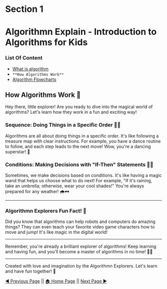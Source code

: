 # Section 1
# Algorithmn Explain - Introduction to Algorithms for Kids

### List Of Content
- [What is algorithm](https://github.com/AgentHitmanFaris/Algorithmn-Explain/blob/Stable/Section%201/What%20is%20an%20Algorithm%3F.md)
- `**How Algorithms Work**`
- [Algorithm Flowcharts](https://github.com/AgentHitmanFaris/Algorithmn-Explain/blob/Stable/Section%201/Algorithm%20Flowcharts.md)

## How Algorithms Work 🌈

Hey there, little explorer! Are you ready to dive into the magical world of algorithms? Let's learn how they work in a fun and exciting way!

### Sequence: Doing Things in a Specific Order 🧚‍♀️

Algorithms are all about doing things in a specific order. It's like following a treasure map with clear instructions. For example, you have a dance routine to follow, and each step leads to the next move! Wow, you're a dancing superstar! 💃

### Conditions: Making Decisions with "If-Then" Statements 🌂😎

Sometimes, we make decisions based on conditions. It's like having a magic wand that helps us choose what to do next! For example, "If it's raining, take an umbrella; otherwise, wear your cool shades!" You're always prepared for any weather! 🌧️🕶️

---

### Algorithmn Explorers Fun Fact! 🌟

Did you know that algorithms can help robots and computers do amazing things? They can even teach your favorite video game characters how to move and jump! It's like magic in the digital world!

---

Remember, you're already a brilliant explorer of algorithms! Keep learning and having fun, and you'll become a master of algorithms in no time! 🚀🌈

---
Created with love and imagination by the Algorithmn Explorers. Let's learn and have fun together! 🌟

[◀️ Previous Page](https://github.com/AgentHitmanFaris/Algorithmn-Explain/blob/Stable/Section%201/What%20is%20an%20Algorithm%3F.md) || [🏠 Home Page](https://github.com/AgentHitmanFaris/Algorithmn-Explain/#readme) || [Next Page ▶️](https://github.com/AgentHitmanFaris/Algorithmn-Explain/blob/Stable/Section%201/Algorithm%20Flowcharts.md)

